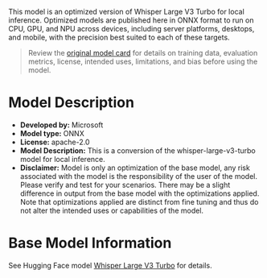 This model is an optimized version of Whisper Large V3 Turbo for local inference. Optimized models are published here in ONNX format to run on CPU, GPU, and NPU across devices, including server platforms, desktops, and mobile, with the precision best suited to each of these targets.

> Review the [original model card](https://huggingface.co/openai/whisper-large-v3-turbo) for details on training data, evaluation metrics, license, intended uses, limitations, and bias before using the model.

# Model Description
- **Developed by:** Microsoft
- **Model type:** ONNX
- **License:** apache-2.0
- **Model Description:** This is a conversion of the whisper-large-v3-turbo model for local inference.
- **Disclaimer:** Model is only an optimization of the base model, any risk associated with the model is the responsibility of the user of the model. Please verify and test for your scenarios. There may be a slight difference in output from the base model with the optimizations applied. Note that optimizations applied are distinct from fine tuning and thus do not alter the intended uses or capabilities of the model.

# Base Model Information
See Hugging Face model [Whisper Large V3 Turbo](https://huggingface.co/openai/whisper-large-v3-turbo) for details.
